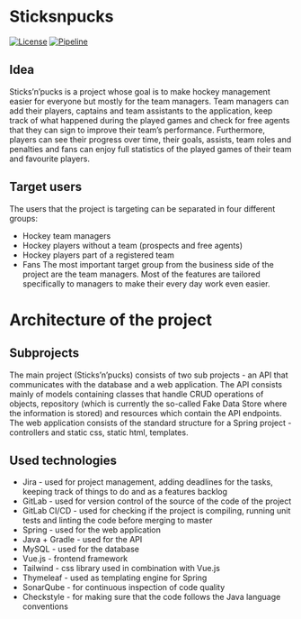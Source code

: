 # Sticksnpucks

[![License](https://img.shields.io/badge/license-MIT-blue.svg?style=flat-square)](LICENSE)
[![Pipeline](https://git.fhict.nl/I426146/sticksnpucks/badges/master/pipeline.svg)](https://git.fhict.nl/I426146/sticksnpucks/badges/master/pipeline)

## Idea
Sticks’n’pucks is a project whose goal is to make hockey management easier for everyone but mostly for the team managers. Team managers can add their players, captains and team assistants to the application, keep track of what happened during the played games and check for free agents that they can sign to improve their team’s performance. Furthermore, players can see their progress over time, their goals, assists, team roles and penalties and fans can enjoy full statistics of the played games of their team and favourite players.

## Target users
The users that the project is targeting can be separated in four different groups:
* Hockey team managers
* Hockey players without a team (prospects and free agents)
* Hockey players part of a registered team
* Fans
The most important target group from the business side of the project are the team managers. Most of the features are tailored specifically to managers to make their every day work even easier.

# Architecture of the project
	
## Subprojects
The main project (Sticks’n’pucks) consists of two sub projects - an API that communicates with the database and a web application. 
The API consists mainly of models containing classes that handle CRUD operations of objects, repository (which is currently the so-called Fake Data Store where the information is stored) and resources which contain the API endpoints. 
The web application consists of the standard structure for a Spring project - controllers and static css, static html, templates.

## Used technologies
* Jira - used for project management, adding deadlines for the tasks, keeping track of things to do and as a features backlog
* GitLab - used for version control of the source of the code of the project
* GitLab CI/CD - used for checking if the project is compiling, running unit tests and linting the code before merging to master
* Spring - used for the web application
* Java + Gradle  - used for the API
* MySQL - used for the database
* Vue.js - frontend framework
* Tailwind - css library used in combination with Vue.js
* Thymeleaf - used as templating engine for Spring
* SonarQube - for continuous  inspection of code quality
* Checkstyle - for making sure that the code follows the Java language conventions
